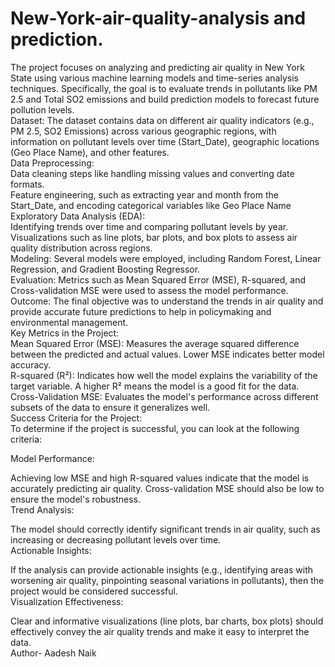 # New-York-air-quality-analysis and prediction.
The project focuses on analyzing and predicting air quality in New York State using various machine learning models and time-series analysis techniques. Specifically, the goal is to evaluate trends in pollutants like PM 2.5 and Total SO2 emissions and build prediction models to forecast future pollution levels.
<br>
Dataset: The dataset contains data on different air quality indicators (e.g., PM 2.5, SO2 Emissions) across various geographic regions, with information on pollutant levels over time (Start_Date), geographic locations (Geo Place Name), and other features.
<br>
Data Preprocessing:
<br>
Data cleaning steps like handling missing values and converting date formats.
<br>
Feature engineering, such as extracting year and month from the Start_Date, and encoding categorical variables like Geo Place Name
<br>
Exploratory Data Analysis (EDA):
<br>
Identifying trends over time and comparing pollutant levels by year.
<br>
Visualizations such as line plots, bar plots, and box plots to assess air quality distribution across regions.
<br>
Modeling:
Several models were employed, including Random Forest, Linear Regression, and Gradient Boosting Regressor.
<br>
Evaluation:
Metrics such as Mean Squared Error (MSE), R-squared, and Cross-validation MSE were used to assess the model performance.
<br>
Outcome:
The final objective was to understand the trends in air quality and provide accurate future predictions to help in policymaking and environmental management.
<br>
Key Metrics in the Project:
<br>
Mean Squared Error (MSE): Measures the average squared difference between the predicted and actual values. Lower MSE indicates better model accuracy.
<br>
R-squared (R²): Indicates how well the model explains the variability of the target variable. A higher R² means the model is a good fit for the data.
<br>
Cross-Validation MSE: Evaluates the model's performance across different subsets of the data to ensure it generalizes well.
<br>
Success Criteria for the Project:
<br>
To determine if the project is successful, you can look at the following criteria:

Model Performance:

Achieving low MSE and high R-squared values indicate that the model is accurately predicting air quality.
Cross-validation MSE should also be low to ensure the model's robustness.
<br>
Trend Analysis:

The model should correctly identify significant trends in air quality, such as increasing or decreasing pollutant levels over time.
<br>
Actionable Insights:

If the analysis can provide actionable insights (e.g., identifying areas with worsening air quality, pinpointing seasonal variations in pollutants), then the project would be considered successful.
<br>
Visualization Effectiveness:

Clear and informative visualizations (line plots, bar charts, box plots) should effectively convey the air quality trends and make it easy to interpret the data.
<br>
Author- Aadesh Naik

